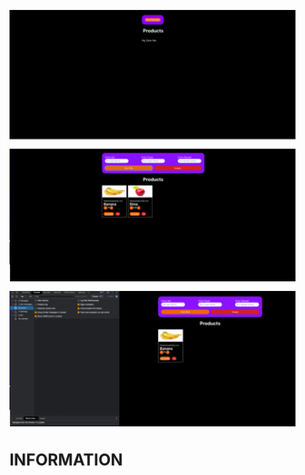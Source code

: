 ![alt text](/public/images/1.png)

![alt text](/public/images/2.png)


![alt text](/public/images/3.png) 

# INFORMATION
